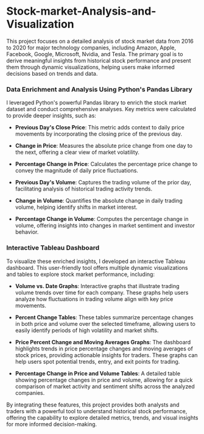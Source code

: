 # Stock-market-Analysis-and-Visualization



This project focuses on a detailed analysis of stock market data from 2016 to 2020 for major technology companies, including Amazon, Apple, Facebook, Google, Microsoft, Nvidia, and Tesla. The primary goal is to derive meaningful insights from historical stock performance and present them through dynamic visualizations, helping users make informed decisions based on trends and data.

### **Data Enrichment and Analysis Using Python's Pandas Library**

I leveraged Python's powerful Pandas library to enrich the stock market dataset and conduct comprehensive analyses. Key metrics were calculated to provide deeper insights, such as:

- **Previous Day's Close Price**: This metric adds context to daily price movements by incorporating the closing price of the previous day.
  
- **Change in Price**: Measures the absolute price change from one day to the next, offering a clear view of market volatility.
  
- **Percentage Change in Price**: Calculates the percentage price change to convey the magnitude of daily price fluctuations.
  
- **Previous Day's Volume**: Captures the trading volume of the prior day, facilitating analysis of historical trading activity trends.
  
- **Change in Volume**: Quantifies the absolute change in daily trading volume, helping identify shifts in market interest.
  
- **Percentage Change in Volume**: Computes the percentage change in volume, offering insights into changes in market sentiment and investor behavior.

### **Interactive Tableau Dashboard**

To visualize these enriched insights, I developed an interactive Tableau dashboard. This user-friendly tool offers multiple dynamic visualizations and tables to explore stock market performance, including:

- **Volume vs. Date Graphs**: Interactive graphs that illustrate trading volume trends over time for each company. These graphs help users analyze how fluctuations in trading volume align with key price movements.
  
- **Percent Change Tables**: These tables summarize percentage changes in both price and volume over the selected timeframe, allowing users to easily identify periods of high volatility and market shifts.
  
- **Price Percent Change and Moving Averages Graphs**: The dashboard highlights trends in price percentage changes and moving averages of stock prices, providing actionable insights for traders. These graphs can help users spot potential trends, entry, and exit points for trading.
  
- **Percentage Change in Price and Volume Tables**: A detailed table showing percentage changes in price and volume, allowing for a quick comparison of market activity and sentiment shifts across the analyzed companies.

By integrating these features, this project provides both analysts and traders with a powerful tool to understand historical stock performance, offering the capability to explore detailed metrics, trends, and visual insights for more informed decision-making.
